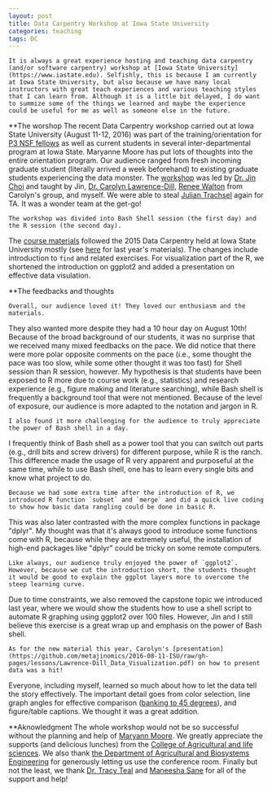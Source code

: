```yaml
---
layout: post
title: Data Carpentry Workshop at Iowa State University
categories: teaching
tags: DC
---
```


    It is always a great experience hosting and teaching data carpentry (and/or software carpentry) workshop at [Iowa State University](https://www.iastate.edu). Selfishly, this is because I am currently at Iowa State University, but also because we have many local instructors with great teach experiences and various teaching styles that I can learn from. Although it is a little bit delayed, I do want to summize some of the things we learned and maybe the experience could be useful for me as well as someone else in the future. 

<!--more-->

**The worshop
    The recent Data Carpentry workshop carried out at Iowa State University (August 11-12, 2016) was part of the training/orientation for [P3 NSF fellows](http://www.bcb.iastate.edu/nsf-grant-creates-fellowship-opportunities-bcb) as well as current students in several inter-departmental program at Iowa State. Maryanne Moore has put lots of thoughts into the entire orientation program.
Our audience ranged from fresh incoming graduate student (literally arrived a week beforehand) to existing graduate students experiencing the data monster. The [workshop](https://metajinomics.github.io/2016-08-11-ISU/) was led by [Dr. Jin Choi](https://metajinomics.github.io/) and taught by Jin, [Dr. Carolyn Lawrence-Dill](http://www.gdcb.iastate.edu/faculty-and-research/faculty/carolyn-j-lawrence/), [Renee Walton](http://dill-picl.org/personnel/profile/renee/) from Carolyn's group, and myself.
We were able to steal [Julian Trachsel](https://www.linkedin.com/in/julian-trachsel-bb05b594) again for TA. It was a wonder team at the get-go!

    The workshop was divided into Bash Shell session (the first day) and the R session (the second day). 
The [course materials](https://metajinomics.github.io/2016-08-11-ISU/lessons/schedule.html) followed the 2015 Data Carpentry held at Iowa State University mostly (see [here](http://datacarpentry.github.io/2015-08-24-ISU/) for last year's materials).
The changes include introduction to `find` and related exercises.
For visualization part of the R, we shortened the introduction on ggplot2 and added a presentation on effective data visulation.

**The feedbacks and thoughts

    Overall, our audience loved it! They loved our enthusiasm and the materials.
They also wanted more despite they had a 10 hour day on August 10th!
Because of the broad background of our students, it was no surprise that we received many mixed feedbacks on the pace.
We did notice that there were more polar opposite comments on the pace (i.e., some thought the pace was too slow, while some other thought it was too fast) for Shell session than R session, however.
My hypothesis is that students have been exposed to R more due to course work (e.g., statistics) and research experience (e.g., figure making and literature searching), while Bash shell is frequently a background tool that were not mentioned. 
Because of the level of exposure, our audience is more adapted to the notation and jargon in R.

    I also found it more challenging for the audience to truly appreciate the power of Bash shell in a day.
I frequently think of Bash shell as a power tool that you can switch out parts (e.g., drill bits and screw drivers) for different purpose, while R is the ranch.
This difference made the usage of R very apparent and purposeful at the same time, while to use Bash shell, one has to learn every single bits and know what project to do.
 
    Because we had some extra time after the introduction of R, we introduced R function `subset` and `merge` and did a quick live coding to show how basic data rangling could be done in basic R.
This was also later contrasted with the more complex functions in package "dplyr".
My thought was that it's always good to introduce some functions come with R, because while they are extremely useful, the installation of high-end packages like "dplyr" could be tricky on some remote computers. 


    Like always, our audience truly enjoyed the power of `ggplot2`. However, because we cut the introduction short, the students thought it would be good to explain the ggplot layers more to overcome the steep learning curve. 
Due to time constraints, we also removed the capstone topic we introduced last year, where we would show the students how to use a shell script to automate R graphing using ggplot2 over 100 files.
However, Jin and I still believe this exercise is a great wrap up and emphasis on the power of Bash shell.

    As for the new material this year, Carolyn's [presentation](https://github.com/metajinomics/2016-08-11-ISU/raw/gh-pages/lessons/Lawrence-Dill_Data_Visualization.pdf) on how to present data was a hit!
Everyone, including myself, learned so much about how to let the data tell the story effectively.
The important detail goes from color selection, line graph angles for effective comparison ([banking to 45 degrees](https://eagereyes.org/basics/banking-45-degrees)), and figure/table captions.
We thought it was a great addition.

**Aknowledgment
    The whole workshop would not be so successful without the planning and help of [Maryann Moore](http://www.engineering.iastate.edu/directory/?user_page=mamoore).
We greatly appreciate the supports (and delicious lunches) from the [College of Agricultural and life sciences](http://www.cals.iastate.edu/).
We also thank [the Department of Agricultural and Biosystems Engineering](http://www.abe.iastate.edu/) for generously letting us use the conference room.
Finally but not the least, we thank [Dr. Tracy Teal](http://www.datacarpentry.org/people/) and [Maneesha Sane](http://www.datacarpentry.org/people/) for all of the support and help!  
